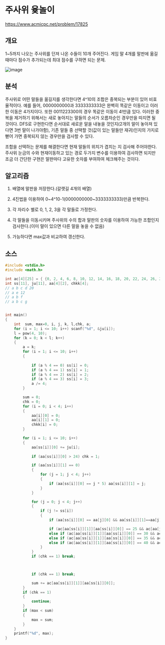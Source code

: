 # 주사위 윷놀이

https://www.acmicpc.net/problem/17825

## 개요

1~5까지 나오는 주사위를 던져 나온 수들이 10개 주어진다. 게임 말 4개를 말판에 옮길 때마다 점수가 추가되는데 최대 점수를 구하면 되는 문제.

![image](https://upload.acmicpc.net/82043a7c-75ea-46cd-9eaa-10aee52c0fce/-/preview/)

## 분석

주사위로 어떤 말들을 옮길지를 생각한다면 4^10의 조합은 중복되는 부분이 있어 비효율적이다. 예를 들어, 0000000000과 3333333333은 완벽히 똑같은 이동이고 이러한 이동은 4가지이다. 또한 0011223300의 경우 똑같은 이동이 4!만큼 있다. 이러한 중복을 제거하기 위해서는 새로 놓아지는 말들의 순서가 오름차순인 경우만을 따지면 될 것이다. DFS로 구현한다면 순서대로 새로운 말을 내놓을 것인지(2개의 말이 놓아져 있다면 3번 말이 나가야함), 기존 말들 중 선택할 것(값이 있는 말들만 재귀)인지의 가지로 뻗어 가면 중복되지 않는 경우만을 검사할 수 있다.

조합을 선택하는 문제를 해결한다면 현재 말들의 위치가 겹치는 지 검사해 주어야한다. 주사위 눈금의 수와 현재이동하고 있는 경로 두가지 변수를 이용하여 검사하면 되지만 조금 더 간단한 구현은 말판마다 고유한 숫자를 부여하여 체크해주는 것이다.

## 알고리즘

1. 배열에 말판을 저장한다.(갈랫길 4개의 배열)

2. 4진법을 이용하여 0~4^10-1(0000000000~3333333333)만큼 반복한다.

3. 각 자리수 별로 0, 1, 2, 3을 각 말들로 가정한다.

4. 각 말들을 이동시키며 주사위의 수의 합과 말판의 숫자를 이용하여 가능한 조합인지 검사한다.(이미 말이 있으면 다른 말을 놓을 수 없음)

5. 가능하다면 max값과 비교하여 갱신한다.

## 소스

```c
#include <stdio.h>
#include <math.h>

int ac[4][25] = { {0, 2, 4, 6, 8, 10, 12, 14, 16, 18, 20, 22, 24, 26, 28, 30, 32, 34, 36, 38, 40, 0, 0, 0, 0}, {0, 2, 4, 6, 8, 10, 13, 16, 19, 25, 30, 35, 40, 0, 0, 0, 0, 0, 0, 0, 0, 0, 0, 0, 0}, {0, 2, 4, 6, 8, 10, 12, 14, 16, 18, 20, 22, 24, 25, 30, 35, 40, 0, 0, 0, 0, 0, 0, 0, 0}, {0, 2, 4, 6, 8, 10, 12, 14, 16, 18, 20, 22, 24, 26, 28, 30, 28, 27, 26, 25, 30, 35, 40, 0, 0}};
int ss[11], ju[11], aa[4][2], chkk[4];
// a b c d 20
// a e 12
// a b f 
// a b c g


int main()
{
	int  sum, max=0, i, j, k, l,chk, a;
	for (i = 1; i <= 10; i++) scanf("%d", &ju[i]);
	l = pow(4, 10);
	for (k = 0; k < l; k++)
	{
		a = k;
		for (i = 1; i <= 10; i++)
		{
			
			if (a % 4 == 0) ss[i] = 0;
			if (a % 4 == 1) ss[i] = 1;
			if (a % 4 == 2) ss[i] = 2;
			if (a % 4 == 3) ss[i] = 3;
			a /= 4;
		}

		sum = 0;
		chk = 0;
		for (i = 0; i < 4; i++)
		{
			aa[i][0] = 0;
			aa[i][1] = 0;
			chkk[i] = 0;
		}

		for (i = 1; i <= 10; i++)
		{
			aa[ss[i]][0] += ju[i];
			
			if (aa[ss[i]][0] > 24) chk = 1;

			if (aa[ss[i]][1] == 0)
			{
				for (j = 1; j < 4; j++)
				{
					if (aa[ss[i]][0] == j * 5) aa[ss[i]][1] = j;
				}
			}

			for (j = 0; j < 4; j++)
			{
				if (j != ss[i])
				{
					if (aa[ss[i]][0] == aa[j][0] && aa[ss[i]][1]==aa[j][1] ) chk = 1;

					if (ac[aa[ss[i]][1]][aa[ss[i]][0]] == 25 && ac[aa[j][1]][aa[j][0]] == 25) chk = 1;
					else if (ac[aa[ss[i]][1]][aa[ss[i]][0]] == 30 && ac[aa[j][1]][aa[j][0]] == 30 && ac[aa[ss[i]][1]][aa[ss[i]][0] + 1] == 35 && ac[aa[j][1]][aa[j][0] + 1] == 35) chk = 1;
					else if (ac[aa[ss[i]][1]][aa[ss[i]][0]] == 35 && ac[aa[j][1]][aa[j][0]] == 35) chk = 1;
					else if (ac[aa[ss[i]][1]][aa[ss[i]][0]] == 40 && ac[aa[j][1]][aa[j][0]] == 40) chk = 1;
				}
			}
			if (chk == 1) break;

			

			if (chk == 1) break;

			sum += ac[aa[ss[i]][1]][aa[ss[i]][0]];
		}
		if (chk == 1)
		{
			continue;
		}
		if (max < sum)
		{
			max = sum;
		}
	}
	printf("%d", max);
}
```


